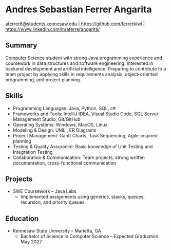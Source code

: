 # Andres Sebastian Ferrer Angarita
aferrer8@students.kennesaw.edu | https://github.com/ferrerkiwi | https://www.linkedin.com/in/aferrerangarita/

## Summary
Computer Science student with strong Java programming experience and coursework in data structures and software engineering. Interested in backend development and artificial intelligence. Preparing to contribute to a team project by applying skills in requirements analysis, object-oriented programming, and project planning.

## Skills
* Programming Languages: Java, Python, SQL, c#  
* Frameworks and Tools: IntelliJ IDEA, Visual Studio Code, SQL Server Management Studio, Git/GitHub  
* Operating Systems: Windows, MacOS, Linux   
* Modeling & Design: UML , ER Diagrams 
* Project Management: Gantt Charts, Task Sequencing, Agile-inspired planning  
* Testing & Quality Assurance: Basic knowledge of Unit Testing and Integration Testing  
* Collaboration & Communication: Team projects, strong written documentation, cross-functional communication  

## Projects
* SWE Coursework – Java Labs  
  * Implemented assignments using generics, stacks, queues, recursion, and priority queues.   

## Education
* Kennesaw State University – Marietta, GA  
  * Bachelor of Science in Computer Science – Expected Graduation: May 2027  
